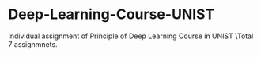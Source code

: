 # Deep-Learning-Course-UNIST
Individual assignment of Principle of Deep Learning Course in UNIST
\\Total 7 assignmnets.
